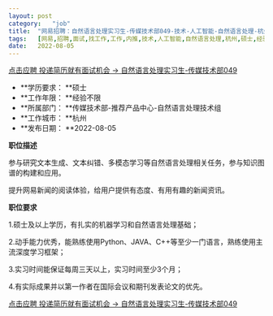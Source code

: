 ```yaml
---
layout:	post
category:	"job"
title:	"网易招聘：自然语言处理实习生-传媒技术部049-技术-人工智能-自然语言处理-杭州硕士经验不限"
tags:	[网易,招聘,面试,找工作,工作,内推,技术,人工智能,自然语言处理,杭州,硕士,经验不限]
date:	2022-08-05
---
```


[点击应聘 投递简历就有面试机会 ->  自然语言处理实习生-传媒技术部049](http://mobile.bole.netease.com/bole/boleDetail?id=26352&employeeId=346f03c3cda5f04c&key=all)



- **学历要求： **硕士
- **工作年限： **经验不限
- **所属部门： **传媒技术部-推荐产品中心-自然语言处理技术组
- **工作城市： **杭州
- **发布日期： **2022-08-05



**职位描述**

参与研究文本生成、文本纠错、多模态学习等自然语言处理相关任务，参与知识图谱的构建和应用。

提升网易新闻的阅读体验，给用户提供有态度、有用有趣的新闻资讯。



**职位要求**

1.硕士及以上学历，有扎实的机器学习和自然语言处理基础；

2.动手能力优秀，能熟练使用Python、JAVA、C++等至少一门语言，熟练使用主流深度学习框架；

3.实习时间能保证每周三天以上，实习时间至少3个月；

4.有实际成果并以第一作者在国际会议和期刊发表论文的优先。



[点击应聘 投递简历就有面试机会 ->  自然语言处理实习生-传媒技术部049](http://mobile.bole.netease.com/bole/boleDetail?id=26352&employeeId=346f03c3cda5f04c&key=all)